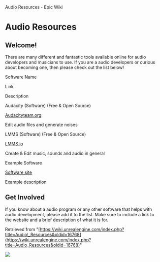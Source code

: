 Audio Resources - Epic Wiki                   

Audio Resources
===============

Welcome!
--------

There are many different and fantastic tools available online for audio developers and musicians to use. If you are a audio developers or curious about becoming one, then please check out the list below!

Software Name

Link

Description

Audacity (Software) (Free & Open Source)

[Audacityteam.org](http://audacityteam.org/)

Edit audio files and generate noises

LMMS (Software) (Free & Open Source)

[LMMS.io](https://lmms.io/)

Create & Edit music, sounds and audio in general

Example Software

[Software site](http://www.unrealengine.com)

Example description

Get Involved
------------

If you know about a audio program or any other software that helps with audio development, please add it to the list. Make sure to include a link to the website and a brief description of what it is for.

Retrieved from "[https://wiki.unrealengine.com/index.php?title=Audio\_Resources&oldid=16768](https://wiki.unrealengine.com/index.php?title=Audio_Resources&oldid=16768)"

  ![](https://tracking.unrealengine.com/track.png)